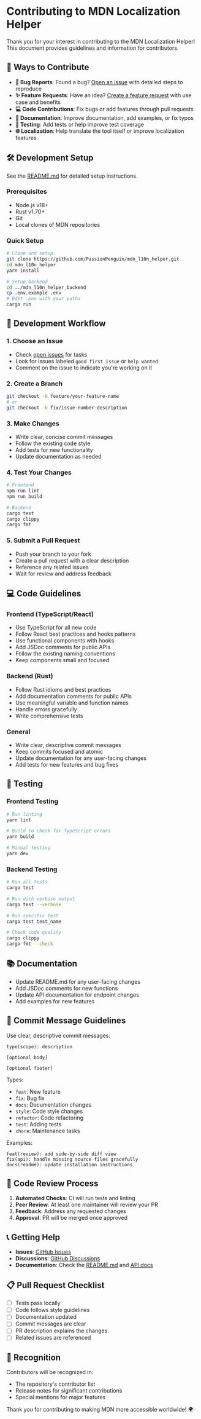 # Contributing to MDN Localization Helper

Thank you for your interest in contributing to the MDN Localization Helper! This document provides guidelines and information for contributors.

## 🚀 Ways to Contribute

- **🐛 Bug Reports**: Found a bug? [Open an issue](https://github.com/PassionPenguin/mdn_l10n_helper/issues) with detailed steps to reproduce
- **✨ Feature Requests**: Have an idea? [Create a feature request](https://github.com/PassionPenguin/mdn_l10n_helper/issues) with use case and benefits
- **💻 Code Contributions**: Fix bugs or add features through pull requests
- **📖 Documentation**: Improve documentation, add examples, or fix typos
- **🧪 Testing**: Add tests or help improve test coverage
- **🌐 Localization**: Help translate the tool itself or improve localization features

## 🛠️ Development Setup

See the [README.md](./README.md) for detailed setup instructions.

### Prerequisites

- Node.js v18+
- Rust v1.70+
- Git
- Local clones of MDN repositories

### Quick Setup

```bash
# Clone and setup
git clone https://github.com/PassionPenguin/mdn_l10n_helper.git
cd mdn_l10n_helper
yarn install

# Setup backend
cd ../mdn_l10n_helper_backend
cp .env.example .env
# Edit .env with your paths
cargo run
```

## 📝 Development Workflow

### 1. Choose an Issue

- Check [open issues](https://github.com/PassionPenguin/mdn_l10n_helper/issues) for tasks
- Look for issues labeled `good first issue` or `help wanted`
- Comment on the issue to indicate you're working on it

### 2. Create a Branch

```bash
git checkout -b feature/your-feature-name
# or
git checkout -b fix/issue-number-description
```

### 3. Make Changes

- Write clear, concise commit messages
- Follow the existing code style
- Add tests for new functionality
- Update documentation as needed

### 4. Test Your Changes

```bash
# Frontend
npm run lint
npm run build

# Backend
cargo test
cargo clippy
cargo fmt
```

### 5. Submit a Pull Request

- Push your branch to your fork
- Create a pull request with a clear description
- Reference any related issues
- Wait for review and address feedback

## 💻 Code Guidelines

### Frontend (TypeScript/React)

- Use TypeScript for all new code
- Follow React best practices and hooks patterns
- Use functional components with hooks
- Add JSDoc comments for public APIs
- Follow the existing naming conventions
- Keep components small and focused

### Backend (Rust)

- Follow Rust idioms and best practices
- Add documentation comments for public APIs
- Use meaningful variable and function names
- Handle errors gracefully
- Write comprehensive tests

### General

- Write clear, descriptive commit messages
- Keep commits focused and atomic
- Update documentation for any user-facing changes
- Add tests for new features and bug fixes

## 🧪 Testing

### Frontend Testing

```bash
# Run linting
yarn lint

# Build to check for TypeScript errors
yarn build

# Manual testing
yarn dev
```

### Backend Testing

```bash
# Run all tests
cargo test

# Run with verbose output
cargo test --verbose

# Run specific test
cargo test test_name

# Check code quality
cargo clippy
cargo fmt --check
```

## 📚 Documentation

- Update README.md for any user-facing changes
- Add JSDoc comments for new functions
- Update API documentation for endpoint changes
- Add examples for new features

## 🎯 Commit Message Guidelines

Use clear, descriptive commit messages:

```
type(scope): description

[optional body]

[optional footer]
```

Types:
- `feat`: New feature
- `fix`: Bug fix
- `docs`: Documentation changes
- `style`: Code style changes
- `refactor`: Code refactoring
- `test`: Adding tests
- `chore`: Maintenance tasks

Examples:
```
feat(review): add side-by-side diff view
fix(api): handle missing source files gracefully
docs(readme): update installation instructions
```

## 🤝 Code Review Process

1. **Automated Checks**: CI will run tests and linting
2. **Peer Review**: At least one maintainer will review your PR
3. **Feedback**: Address any requested changes
4. **Approval**: PR will be merged once approved

## 📞 Getting Help

- **Issues**: [GitHub Issues](https://github.com/PassionPenguin/mdn_l10n_helper/issues)
- **Discussions**: [GitHub Discussions](https://github.com/PassionPenguin/mdn_l10n_helper/discussions)
- **Documentation**: Check the [README.md](./README.md) and [API docs](./docs/api.md)

## 📋 Pull Request Checklist

- [ ] Tests pass locally
- [ ] Code follows style guidelines
- [ ] Documentation updated
- [ ] Commit messages are clear
- [ ] PR description explains the changes
- [ ] Related issues are referenced

## 🙏 Recognition

Contributors will be recognized in:
- The repository's contributor list
- Release notes for significant contributions
- Special mentions for major features

Thank you for contributing to making MDN more accessible worldwide! 🌍